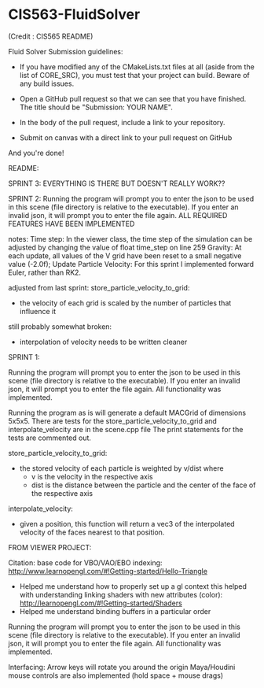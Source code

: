 # CIS563-FluidSolver
(Credit : CIS565 README)

Fluid Solver Submission guidelines:


- If you have modified any of the CMakeLists.txt files at all (aside from the list of CORE_SRC), you must test that your project can build. Beware of any build issues.

- Open a GitHub pull request so that we can see that you have finished. The title should be "Submission: YOUR NAME".

- In the body of the pull request, include a link to your repository.

- Submit on canvas with a direct link to your pull request on GitHub


And you're done!


README:

SPRINT 3:
EVERYTHING IS THERE BUT DOESN'T REALLY WORK??

SPRINT 2: 
Running the program will prompt you to enter the json to be used in this scene (file directory is relative to the executable).
If you enter an invalid json, it will prompt you to enter the file again.
ALL REQUIRED FEATURES HAVE BEEN IMPLEMENTED

notes:
Time step: In the viewer class, the time step of the simulation can be adjusted by changing the value of float time_step on line 259
Gravity: At each update, all values of the V grid have been reset to a small negative value (-2.0f);
Update Particle Velocity: For this sprint I implemented forward Euler, rather than RK2.

adjusted from last sprint:
store_particle_velocity_to_grid:
 - the velocity of each grid is scaled by the number of particles that influence it

still probably somewhat broken:
 - interpolation of velocity needs to be written cleaner

SPRINT 1:

Running the program will prompt you to enter the json to be used in this scene (file directory is relative to the executable).
If you enter an invalid json, it will prompt you to enter the file again.
All functionality was implemented.

Running the program as is will generate a default MACGrid of dimensions 5x5x5.
There are tests for the store_particle_velocity_to_grid and interpolate_velocity are in the scene.cpp file
The print statements for the tests are commented out.

store_particle_velocity_to_grid:
 - the stored velocity of each particle is weighted by v/dist where
 	- v is the velocity in the respective axis
 	- dist is the distance between the particle and the center of the face of the respective axis

interpolate_velocity:
 - given a position, this function will return a vec3 of the interpolated velocity of the faces nearest to that position.

FROM VIEWER PROJECT:

Citation:
base code for VBO/VAO/EBO indexing:
http://www.learnopengl.com/#!Getting-started/Hello-Triangle
 - Helped me understand how to properly set up a gl context
this helped with understanding linking shaders with new attributes (color):
http://learnopengl.com/#!Getting-started/Shaders
 - Helped me understand binding buffers in a particular order

Running the program will prompt you to enter the json to be used in this scene (file directory is relative to the executable).
If you enter an invalid json, it will prompt you to enter the file again.
All functionality was implemented.

Interfacing:
Arrow keys will rotate you around the origin
Maya/Houdini mouse controls are also implemented (hold space + mouse drags)